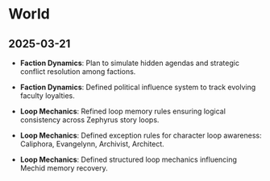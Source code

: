 # World

## 2025-03-21
- **Faction Dynamics**: Plan to simulate hidden agendas and strategic conflict resolution among factions.
- **Faction Dynamics**: Defined political influence system to track evolving faculty loyalties.
- **Loop Mechanics**: Refined loop memory rules ensuring logical consistency across Zephyrus story loops.
- **Loop Mechanics**: Defined exception rules for character loop awareness: Caliphora, Evangelynn, Archivist, Architect.

- **Loop Mechanics**: Defined structured loop mechanics influencing Mechid memory recovery.
